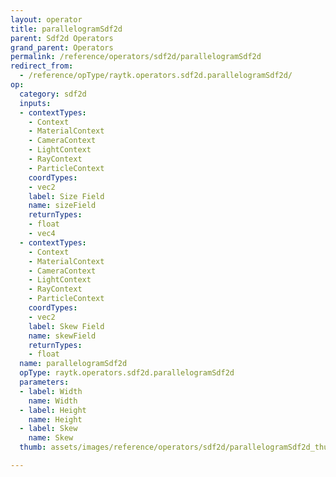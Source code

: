 ```yaml
---
layout: operator
title: parallelogramSdf2d
parent: Sdf2d Operators
grand_parent: Operators
permalink: /reference/operators/sdf2d/parallelogramSdf2d
redirect_from:
  - /reference/opType/raytk.operators.sdf2d.parallelogramSdf2d/
op:
  category: sdf2d
  inputs:
  - contextTypes:
    - Context
    - MaterialContext
    - CameraContext
    - LightContext
    - RayContext
    - ParticleContext
    coordTypes:
    - vec2
    label: Size Field
    name: sizeField
    returnTypes:
    - float
    - vec4
  - contextTypes:
    - Context
    - MaterialContext
    - CameraContext
    - LightContext
    - RayContext
    - ParticleContext
    coordTypes:
    - vec2
    label: Skew Field
    name: skewField
    returnTypes:
    - float
  name: parallelogramSdf2d
  opType: raytk.operators.sdf2d.parallelogramSdf2d
  parameters:
  - label: Width
    name: Width
  - label: Height
    name: Height
  - label: Skew
    name: Skew
  thumb: assets/images/reference/operators/sdf2d/parallelogramSdf2d_thumb.png

---
```

